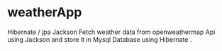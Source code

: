 # weatherApp
Hibernate / jpa
Jackson
Fetch weather data from openweathermap Api using Jackson and store it in Mysql Database using Hibernate .
